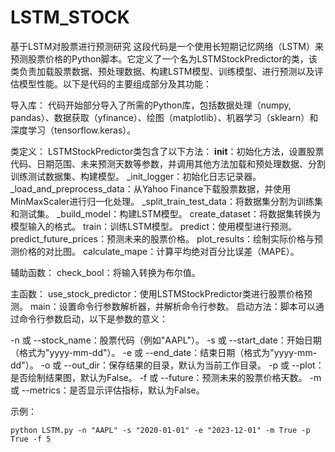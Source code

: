# LSTM_STOCK
基于LSTM对股票进行预测研究
这段代码是一个使用长短期记忆网络（LSTM）来预测股票价格的Python脚本。它定义了一个名为LSTMStockPredictor的类，该类负责加载股票数据、预处理数据、构建LSTM模型、训练模型、进行预测以及评估模型性能。以下是代码的主要组成部分及其功能：

导入库：
代码开始部分导入了所需的Python库，包括数据处理（numpy, pandas）、数据获取（yfinance）、绘图（matplotlib）、机器学习（sklearn）和深度学习（tensorflow.keras）。

类定义：
LSTMStockPredictor类包含了以下方法：
__init__：初始化方法，设置股票代码、日期范围、未来预测天数等参数，并调用其他方法加载和预处理数据、分割训练测试数据集、构建模型。
_init_logger：初始化日志记录器。
_load_and_preprocess_data：从Yahoo Finance下载股票数据，并使用MinMaxScaler进行归一化处理。
_split_train_test_data：将数据集分割为训练集和测试集。
_build_model：构建LSTM模型。
create_dataset：将数据集转换为模型输入的格式。
train：训练LSTM模型。
predict：使用模型进行预测。
predict_future_prices：预测未来的股票价格。
plot_results：绘制实际价格与预测价格的对比图。
calculate_mape：计算平均绝对百分比误差（MAPE）。

辅助函数：
check_bool：将输入转换为布尔值。

主函数：
use_stock_predictor：使用LSTMStockPredictor类进行股票价格预测。
main：设置命令行参数解析器，并解析命令行参数。
启动方法：脚本可以通过命令行参数启动，以下是参数的意义：

-n 或 --stock_name：股票代码（例如"AAPL"）。
-s 或 --start_date：开始日期（格式为"yyyy-mm-dd"）。
-e 或 --end_date：结束日期（格式为"yyyy-mm-dd"）。
-o 或 --out_dir：保存结果的目录，默认为当前工作目录。
-p 或 --plot：是否绘制结果图，默认为False。
-f 或 --future：预测未来的股票价格天数。
-m 或 --metrics：是否显示评估指标，默认为False。

示例：
```
python LSTM.py -n "AAPL" -s "2020-01-01" -e "2023-12-01" -m True -p True -f 5
```

